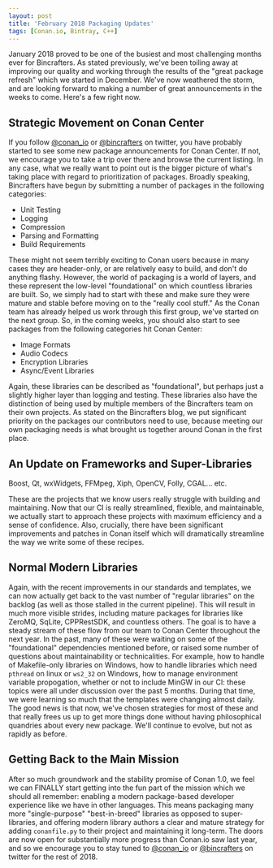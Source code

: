 ```yaml
---
layout: post
title: 'February 2018 Packaging Updates'
tags: [Conan.io, Bintray, C++]
---
```


January 2018 proved to be one of the busiest and most challenging months ever for Bincrafters.  As stated previously, we've been toiling away at improving our quality and working through the results of the "great package refresh" which we started in December.  We've now weathered the storm, and are looking forward to making a number of great announcements in the weeks to come. Here's a few right now. 

## Strategic Movement on Conan Center  
If you follow [@conan_io](https://twitter.com/conan_io) or [@bincrafters](https://twitter.com/bincrafters) on twitter, you have probably started to see some new package announcements for Conan Center.  If not, we encourage you to take a trip over there and browse the current listing.  In any case, what we really want to point out is the bigger picture of what's taking place with regard to prioritization of packages.  Broadly speaking, Bincrafters have begun by submitting a number of packages in the following categories: 

* Unit Testing
* Logging
* Compression
* Parsing and Formatting
* Build Requirements

These might not seem terribly exciting to Conan users because in many cases they are header-only, or are relatively easy to build, and don't do anything flashy.  However, the world of packaging is a world of layers, and these represent the low-level "foundational" on which countless libraries are built. So, we simply had to start with these and make sure they were mature and stable before moving on to the "really cool stuff."  As the Conan team has already helped us work through this first group, we've started on the next group.  So, in the coming weeks, you should also start to see packages from the following categories hit Conan Center: 

* Image Formats
* Audio Codecs
* Encryption Libraries
* Async/Event Libraries

Again, these libraries can be described as "foundational", but perhaps just a slightly higher layer than logging and testing.  These libraries also have the distinction of being used by multiple members of the Bincrafters team on their own projects.  As stated on the Bincrafters blog, we put significant priority on the packages our contributors need to use, because meeting our own packaging needs is what brought us together around Conan in the first place.  

## An Update on Frameworks and Super-Libraries  
Boost, Qt, wxWidgets, FFMpeg, Xiph, OpenCV, Folly, CGAL... etc. 

These are the projects that we know users really struggle with building and maintaining.  Now that our CI is really streamlined, flexible, and maintainable, we actually start to approach these projects with maximum efficiency and a sense of confidence. Also, crucially, there have been significant improvements and patches in Conan itself which will dramatically streamline the way we write some of these recipes. 

## Normal Modern Libraries
Again, with the recent improvements in our standards and templates, we can now actually get back to the vast number of "regular libraries" on the backlog (as well as those stalled in the current pipeline).  This will result in much more visible strides, including mature packages for libraries like ZeroMQ, SqLite, CPPRestSDK, and countless others.  The goal is to have a steady stream of these flow from our team to Conan Center throughout the next year.  In the past, many of these were waiting on some of the "foundational" dependencies mentioned before, or raised some number of questions about maintainability or technicalities.  For example, how to handle of Makefile-only libraries on Windows, how to handle libraries which need `pthread` on linux or `ws2_32` on Windows, how to manage environment variable propogation, whether or not to include MinGW in our CI:  these topics were all under discussion over the past 5 months.  During that time, we were learning so much that the templates were changing almost daily. The good news is that now, we've chosen strategies for most of these and that really frees us up to get more things done without having philosophical quandries about every new package. We'll continue to evolve, but not as rapidly as before. 

## Getting Back to the Main Mission 
After so much groundwork and the stability promise of Conan 1.0, we feel we can FINALLY start getting into the fun part of the mission which we should all remember:  enabling a modern package-based developer experience like we have in other languages.  This means packaging many more "single-purpose" "best-in-breed" libraries as opposed to super-libraries, and offering modern library authors a clear and mature strategy for adding `conanfile.py` to their project and maintaining it long-term.  The doors are now open for substantially more progress than Conan.io saw last year, and so we encourage you to stay tuned to [@conan_io](https://twitter.com/conan_io) or [@bincrafters](https://twitter.com/bincrafters) on twitter for the rest of 2018.  


